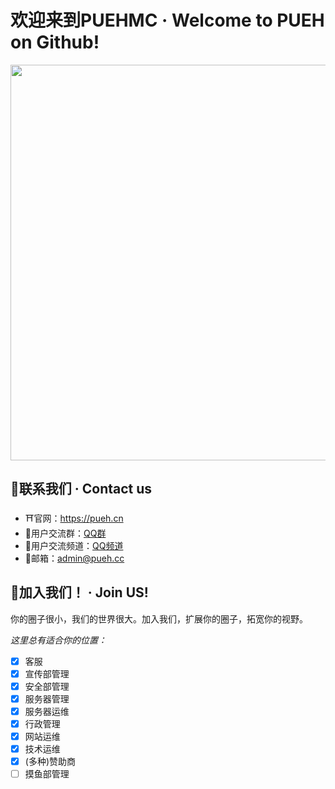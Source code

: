 # 欢迎来到PUEHMC · Welcome to PUEH on Github!
<img src="https://wiki.pueh.cc/assets/bg.png" width="633">

## 🔮联系我们 · Contact us
- ⛩️官网：https://pueh.cn
- 👥用户交流群：[QQ群](https://jq.qq.com/?_wv=1027&k=jUDFF0p1)
- 🌆用户交流频道：[QQ频道](https://qun.qq.com/qqweb/qunpro/share?inviteCode=1XD8BJ3Vc9s)
- 📧邮箱：[admin@pueh.cc](mailto:admin@pueh.cc)

## 💙加入我们！ · Join US!

你的圈子很小，我们的世界很大。加入我们，扩展你的圈子，拓宽你的视野。

*这里总有适合你的位置：*

- [x] 客服
- [x] 宣传部管理
- [x] 安全部管理
- [x] 服务器管理
- [x] 服务器运维
- [x] 行政管理
- [x] 网站运维
- [x] 技术运维
- [x] (多种)赞助商
- [ ] 摸鱼部管理

